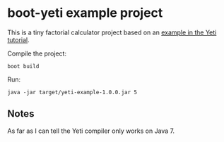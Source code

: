# boot-yeti example project

This is a tiny factorial calculator project based on an
[example in the Yeti tutorial](http://dot.planet.ee/yeti/intro.html#public-classes).

Compile the project:

    boot build

Run:

    java -jar target/yeti-example-1.0.0.jar 5

## Notes

As far as I can tell the Yeti compiler only works on Java 7.

